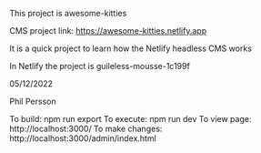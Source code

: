 This project is awesome-kitties

CMS project link: https://awesome-kitties.netlify.app

It is a quick project to learn how the Netlify headless CMS works

In Netlify the project is guileless-mousse-1c199f

05/12/2022

Phil Persson


To build: npm run export
To execute: npm run dev
To view page: http://localhost:3000/
To make changes: http://localhost:3000/admin/index.html
